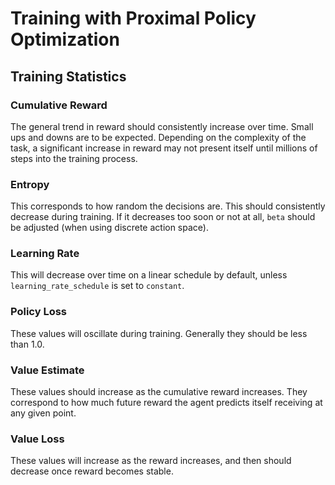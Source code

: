 # Training with Proximal Policy Optimization

## Training Statistics

### Cumulative Reward

The general trend in reward should consistently increase over time. Small ups
and downs are to be expected. Depending on the complexity of the task, a
significant increase in reward may not present itself until millions of steps
into the training process.

### Entropy

This corresponds to how random the decisions are. This should
consistently decrease during training. If it decreases too soon or not at all,
`beta` should be adjusted (when using discrete action space).

### Learning Rate

This will decrease over time on a linear schedule by default, unless `learning_rate_schedule`
is set to `constant`.

### Policy Loss

These values will oscillate during training. Generally they should be less than
1.0.

### Value Estimate

These values should increase as the cumulative reward increases. They correspond
to how much future reward the agent predicts itself receiving at any given
point.

### Value Loss

These values will increase as the reward increases, and then should decrease
once reward becomes stable.
